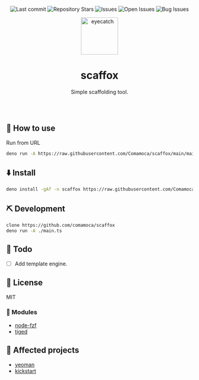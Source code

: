 <div align="center">

![Last commit](https://img.shields.io/github/last-commit/Comamoca/scaffox?style=flat-square)
![Repository Stars](https://img.shields.io/github/stars/Comamoca/scaffox?style=flat-square)
![Issues](https://img.shields.io/github/issues/Comamoca/scaffox?style=flat-square)
![Open Issues](https://img.shields.io/github/issues-raw/Comamoca/scaffox?style=flat-square)
![Bug Issues](https://img.shields.io/github/issues/Comamoca/scaffox/bug?style=flat-square)

<img src="https://emoji2svg.deno.dev/api/🦊" alt="eyecatch" height="100">

# scaffox

Simple scaffolding tool.

<br>
<br>


</div>

<div align="center">

</div>

## 🚀 How to use

Run from URL
```sh
deno run -A https://raw.githubusercontent.com/Comamoca/scaffox/main/main.ts
```

## ⬇️  Install

```sh
deno install -gAf -n scaffox https://raw.githubusercontent.com/Comamoca/scaffox/main/main.ts
```

## ⛏️   Development

```sh
clone https://github.com/comamoca/scaffox
deno run -A ./main.ts
```
## 📝 Todo

- [ ] Add template engine.

## 📜 License

MIT

### 🧩 Modules

- [node-fzf](https://github.com/talmobi/node-fzf) 
- [tiged](https://github.com/tiged/tiged)

## 👏 Affected projects

- [yeoman](https://yeoman.io/)
- [kickstart](https://github.com/Keats/kickstart)
